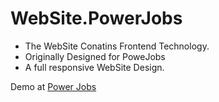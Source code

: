 # WebSite.PowerJobs
<ul>

  <li>The WebSite Conatins Frontend Technology.</li>
  <li>Originally Designed for PoweJobs</li>
  <li>A full responsive WebSite Design.</li>
  
</ul>
Demo at <a href="https://raghsgit.github.io/WebSite.PowerJobs/">Power Jobs</a>
